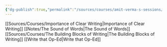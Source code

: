 ```yaml
---
{"dg-publish":true,"permalink":"/sources/courses/amit-verma-s-sessions/"}
---
```


[[Sources/Courses/Importance of Clear Writing\|Importance of Clear Writing]]
[[Notes/The Sound of Words\|The Sound of Words]]
[[Sources/Courses/The Building Blocks of Writing\|The Building Blocks of Writing]]
[[Write that Op-Ed\|Write that Op-Ed]]
